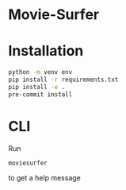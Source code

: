 # Movie-Surfer

# Installation

```bash
python -m venv env
pip install -r requirements.txt
pip install -e .
pre-commit install
```

# CLI

Run

```bash
moviesurfer
```

to get a help message
